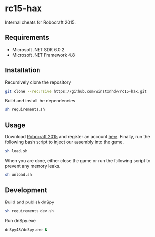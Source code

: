 # rc15-hax

Internal cheats for Robocraft 2015.

## Requirements

- Microsoft .NET SDK 6.0.2
- Microsoft .NET Framework 4.8

## Installation

Recursively clone the repository

```bash
git clone --recursive https://github.com/winstxnhdw/rc15-hax.git
```

Build and install the dependencies

```bash
sh requirements.sh
```

## Usage

Download [Robocraft 2015](https://drive.google.com/file/d/1T3i7x2OC0GuELEWjSt_fuWAge-xAsZEi/view?usp=sharing) and register an account [here](https://phoenixsoftworks.net/register.html). Finally, run the following bash script to inject our assembly into the game.

```bash
sh load.sh
```

When you are done, either close the game or run the following script to prevent any memory leaks.

```bash
sh unload.sh
```

## Development

Build and publish dnSpy

```bash
sh requirements_dev.sh
```

Run dnSpy.exe

```bash
dnSpy48/dnSpy.exe &
```
